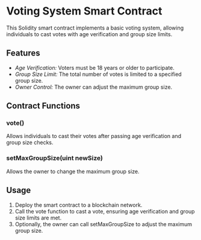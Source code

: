# Voting System Smart Contract

This Solidity smart contract implements a basic voting system, allowing individuals to cast votes with age verification and group size limits.

## Features

- *Age Verification:* Voters must be 18 years or older to participate.
- *Group Size Limit:* The total number of votes is limited to a specified group size.
- *Owner Control:* The owner can adjust the maximum group size.

## Contract Functions

### vote()

Allows individuals to cast their votes after passing age verification and group size checks.

### setMaxGroupSize(uint newSize)

Allows the owner to change the maximum group size.

## Usage

1. Deploy the smart contract to a blockchain network.
2. Call the vote function to cast a vote, ensuring age verification and group size limits are met.
3. Optionally, the owner can call setMaxGroupSize to adjust the maximum group size.
